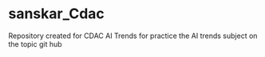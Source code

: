 # sanskar_Cdac
Repository created for  CDAC  AI Trends 
for practice the AI trends subject on the topic git hub 
